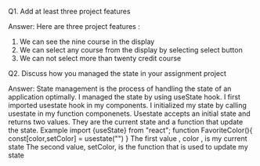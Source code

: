 Q1. Add at least three project features

Answer: Here are three project features :  
1. We can see the nine course in the display
2. We can select any course from the display by selecting select button
3. We can not select more than twenty credit course


Q2. Discuss how you managed the state in your assignment project

Answer: State management is the process of handling the state of an application optimally. I managed the state by using useState hook.  I first imported usestate hook in my components. I initialized my state by calling usestate in my function componenets. Usestate accepts an initial state and returns two values. They are the current state and a function that update the state. Example 
                               import {useState} from "react";
                               function FavoriteColor(){
                                const[color,setColor] = usestate("")
                               }
The first value , color , is my current state
The second value, setColor, is the function that is used to update my state                               